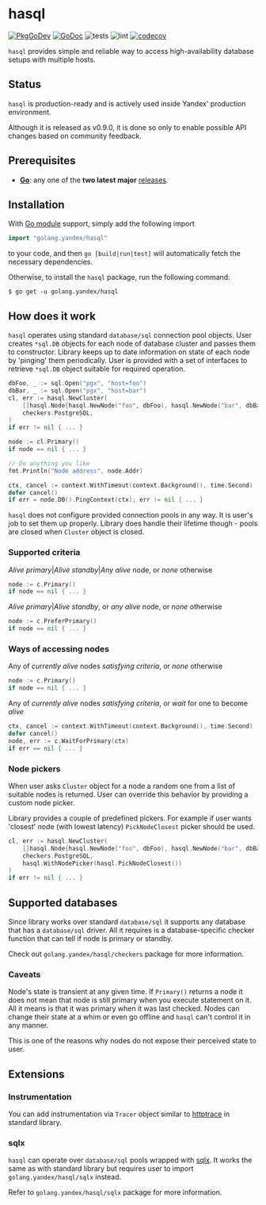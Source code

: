 # hasql

[![PkgGoDev](https://pkg.go.dev/badge/golang.yandex/hasql)](https://pkg.go.dev/golang.yandex/hasql)
[![GoDoc](https://godoc.org/golang.yandex/hasql?status.svg)](https://godoc.org/golang.yandex/hasql)
![tests](https://github.com/yandex/go-hasql/workflows/tests/badge.svg?branch=master)
![lint](https://github.com/yandex/go-hasql/workflows/lint/badge.svg?branch=master)
[![codecov](https://codecov.io/gh/yandex/go-hasql/branch/master/graph/badge.svg)](https://codecov.io/gh/yandex/go-hasql)

`hasql` provides simple and reliable way to access high-availability database setups with multiple hosts.

## Status
`hasql` is production-ready and is actively used inside Yandex' production environment.

Although it is released as v0.9.0, it is done so only to enable possible API changes based on community feedback.

## Prerequisites

- **[Go](https://golang.org)**: any one of the **two latest major** [releases](https://golang.org/doc/devel/release.html).

## Installation

With [Go module](https://github.com/golang/go/wiki/Modules) support, simply add the following import

```go
import "golang.yandex/hasql"
```

to your code, and then `go [build|run|test]` will automatically fetch the
necessary dependencies.

Otherwise, to install the `hasql` package, run the following command:

```console
$ go get -u golang.yandex/hasql
```

## How does it work
`hasql` operates using standard `database/sql` connection pool objects. User creates `*sql.DB` objects for each node of database cluster and passes them to constructor. Library keeps up to date information on state of each node by 'pinging' them periodically. User is provided with a set of interfaces to retrieve `*sql.DB` object suitable for required operation.

```go
dbFoo, _ := sql.Open("pgx", "host=foo")
dbBar, _ := sql.Open("pgx", "host=bar")
cl, err := hasql.NewCluster(
    []hasql.Node{hasql.NewNode("foo", dbFoo), hasql.NewNode("bar", dbBar) },
    checkers.PostgreSQL,
)
if err != nil { ... }

node := cl.Primary()
if node == nil { ... }

// Do anything you like
fmt.Println("Node address", node.Addr)

ctx, cancel := context.WithTimeout(context.Background(), time.Second)
defer cancel()
if err = node.DB().PingContext(ctx); err != nil { ... }
```

`hasql` does not configure provided connection pools in any way. It is user's job to set them up properly. Library does handle their lifetime though - pools are closed when `Cluster` object is closed.

### Supported criteria
_Alive primary_|_Alive standby_|_Any alive_ node, or _none_ otherwise
```go
node := c.Primary()
if node == nil { ... }
```

_Alive primary_|_Alive standby_, or _any alive_ node, or _none_ otherwise
```go
node := c.PreferPrimary()
if node == nil { ... }
```

### Ways of accessing nodes
Any of _currently alive_ nodes _satisfying criteria_, or _none_ otherwise
```go
node := c.Primary()
if node == nil { ... }
```

Any of _currently alive_ nodes _satisfying criteria_, or _wait_ for one to become _alive_
```go
ctx, cancel := context.WithTimeout(context.Background(), time.Second)
defer cancel()
node, err := c.WaitForPrimary(ctx)
if err == nil { ... }
```

### Node pickers
When user asks `Cluster` object for a node a random one from a list of suitable nodes is returned. User can override this behavior by providing a custom node picker.

Library provides a couple of predefined pickers. For example if user wants 'closest' node (with lowest latency) `PickNodeClosest` picker should be used.

```go
cl, err := hasql.NewCluster(
    []hasql.Node{hasql.NewNode("foo", dbFoo), hasql.NewNode("bar", dbBar) },
    checkers.PostgreSQL,
    hasql.WithNodePicker(hasql.PickNodeClosest())
)
if err != nil { ... }
```

## Supported databases
Since library works over standard `database/sql` it supports any database that has a `database/sql` driver. All it requires is a database-specific checker function that can tell if node is primary or standby.

Check out `golang.yandex/hasql/checkers` package for more information.

### Caveats
Node's state is transient at any given time. If `Primary()` returns a node it does not mean that node is still primary when you execute statement on it. All it means is that it was primary when it was last checked. Nodes can change their state at a whim or even go offline and `hasql` can't control it in any manner.

This is one of the reasons why nodes do not expose their perceived state to user.

## Extensions
### Instrumentation
You can add instrumentation via `Tracer` object similar to [httptrace](https://godoc.org/net/http/httptrace) in standard library.

### sqlx
`hasql` can operate over `database/sql` pools wrapped with [sqlx](https://github.com/jmoiron/sqlx). It works the same as with standard library but requires user to import `golang.yandex/hasql/sqlx` instead.

Refer to `golang.yandex/hasql/sqlx` package for more information.
